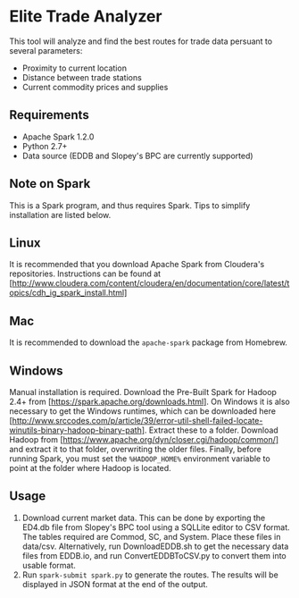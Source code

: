 Elite Trade Analyzer
====================

This tool will analyze and find the best routes for trade data persuant to several parameters:

+ Proximity to current location
+ Distance between trade stations
+ Current commodity prices and supplies

Requirements
------------

+ Apache Spark 1.2.0
+ Python 2.7+
+ Data source (EDDB and Slopey's BPC are currently supported)

Note on Spark
-------------

This is a Spark program, and thus requires Spark. Tips to simplify installation are listed below.

Linux
-----

It is recommended that you download Apache Spark from Cloudera's repositories. Instructions can be found at [http://www.cloudera.com/content/cloudera/en/documentation/core/latest/topics/cdh_ig_spark_install.html]

Mac
---

It is recommended to download the `apache-spark` package from Homebrew.

Windows
-------

Manual installation is required. Download the Pre-Built Spark for Hadoop 2.4+ from [https://spark.apache.org/downloads.html]. On Windows it is also necessary to get the Windows runtimes, which can be downloaded here [http://www.srccodes.com/p/article/39/error-util-shell-failed-locate-winutils-binary-hadoop-binary-path]. Extract these to a folder. Download Hadoop from [https://www.apache.org/dyn/closer.cgi/hadoop/common/] and extract it to that folder, overwriting the older files. Finally, before running Spark, you must set the `%HADOOP_HOME%` environment variable to point at the folder where Hadoop is located.

Usage
-----

1. Download current market data. This can be done by exporting the ED4.db file from Slopey's BPC tool using a SQLLite editor to CSV format. The tables required are Commod, SC, and System. Place these files in data/csv. Alternatively, run DownloadEDDB.sh to get the necessary data files from EDDB.io, and run ConvertEDDBToCSV.py to convert them into usable format.
2. Run `spark-submit spark.py` to generate the routes. The results will be displayed in JSON format at the end of the output.
